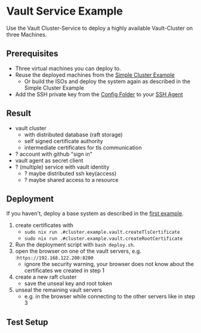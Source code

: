 # Vault Service Example

Use the Vault Cluster-Service to deploy a highly available Vault-Cluster on three Machines.

## Prerequisites

- Three virtual machines you can deploy to.
- Reuse the deployed machines from the [Simple Cluster Example](../01-simpleCluster/)
  - Or build the ISOs and deploy the system again as described in the Simple Cluster Example
- Add the SSH private key from the [Config Folder](../00-exampleConfigs/secrets/sshKey) to your [SSH Agent](https://docs.github.com/en/authentication/connecting-to-github-with-ssh/generating-a-new-ssh-key-and-adding-it-to-the-ssh-agent#adding-your-ssh-key-to-the-ssh-agent)

## Result

- vault cluster
  - with distributed database (raft storage)
  - self signed certificate authority
  - intermediate certificates for tls communication
- ? account with github "sign in"
- vault agent as secret client
- ? (multiple) service with vault identity
  - ? maybe distributed ssh key(access)
  - ? maybe shared access to a resource

## Deployment

If you haven't, deploy a base system as described in the [first example](../01-simpleCluster/).
1. create certificates with
   - ``sudo nix run .#cluster.example.vault.createTlsCertificate``
   - ``sudo nix run .#cluster.example.vault.createRootCertificate``
2. Run the deployment script with ``bash deploy.sh``.
3. open the browser on one of the vault servers, e.g. :``https://192.168.122.200:8200``
   - ignore the security warning, your browser does not know about the certificates we created in step 1
4. create a new raft cluster
   - save the unseal key and root token
5. unseal the remaining vault servers
   - e.g. in the browser while connecting to the other servers like in step 3


## Test Setup
